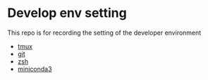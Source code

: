 # Develop env setting 
This repo is for recording the setting of the developer environment 



- [tmux](./tmux/README.md)
- [git](./git/README.md)
- [zsh](./zsh/README.md)
- [miniconda3](./miniconda3/README.md)
